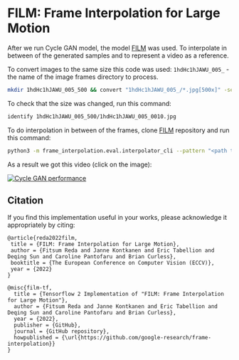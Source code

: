 # FILM: Frame Interpolation for Large Motion

After we run Cycle GAN model, the model [FILM](https://github.com/google-research/frame-interpolation) was used.
To interpolate in between of the generated samples and to represent a video as a reference.

To convert images to the same size this code was used:
`1hdHc1hJAWU_005_` - the name of the image frames directory to process.
```bash
mkdir 1hdHc1hJAWU_005_500 && convert "1hdHc1hJAWU_005_/*.jpg[500x]" -set filename:base "%[basename]" "1hdHc1hJAWU_005_500/%[filename:base].jpg"
```

To check that the size was changed, run this command:
```bash
identify 1hdHc1hJAWU_005_500/1hdHc1hJAWU_005_0010.jpg
```

To do interpolation in between of the frames, clone [FILM](https://github.com/google-research/frame-interpolation) repository and run this command:
```bash
python3 -m frame_interpolation.eval.interpolator_cli --pattern "<path to the directory of the grames for the interpolation>" --model_path pretrained_models/film_net/Style/saved_model --times_to_interpolate 6 --output_video
```

As a result we got this video (click on the image):

[![Cycle GAN performance](https://img.youtube.com/vi/ZpkNwWG8qWo/0.jpg)](https://www.youtube.com/watch?v=ZpkNwWG8qWo)


## Citation
If you find this implementation useful in your works, please acknowledge it appropriately by citing:
```
@article{reda2022film,
 title = {FILM: Frame Interpolation for Large Motion},
 author = {Fitsum Reda and Janne Kontkanen and Eric Tabellion and Deqing Sun and Caroline Pantofaru and Brian Curless},
 booktitle = {The European Conference on Computer Vision (ECCV)},
 year = {2022}
}
```
```
@misc{film-tf,
  title = {Tensorflow 2 Implementation of "FILM: Frame Interpolation for Large Motion"},
  author = {Fitsum Reda and Janne Kontkanen and Eric Tabellion and Deqing Sun and Caroline Pantofaru and Brian Curless},
  year = {2022},
  publisher = {GitHub},
  journal = {GitHub repository},
  howpublished = {\url{https://github.com/google-research/frame-interpolation}}
}
```
